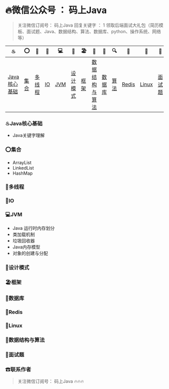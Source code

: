 # 🔥微信公众号 ： 码上Java

> 关注微信订阅号： 码上Java 回复关键字 ： 1 领取后端面试大礼包（简历模板、面试题、Java、数据结构、算法、数据库、python、操作系统、网络等）

| ♨                                                            | ⭕                                                  | 🔐                                                      | 💈                                              | 💻                                                | 🚏                                                            | 🏖                                                  | 📰                                                            | 📮                                                      | 🔍                                                            | 🗽                                                    | 🚀                                                    | 🌈                                                      | ☎                                                          |
| ------------------------------------------------------------ | -------------------------------------------------- | ------------------------------------------------------ | ---------------------------------------------- | ------------------------------------------------ | ------------------------------------------------------------ | -------------------------------------------------- | ------------------------------------------------------------ | ------------------------------------------------------ | ------------------------------------------------------------ | ---------------------------------------------------- | ---------------------------------------------------- | ------------------------------------------------------ | ---------------------------------------------------------- |
| [Java核心基础](https://github.com/msJavaCoder/msJava#java核心基础) | [集合](https://github.com/msJavaCoder/msJava#集合) | [多线程](https://github.com/msJavaCoder/msJava#多线程) | [IO](https://github.com/msJavaCoder/msJava#IO) | [JVM](https://github.com/msJavaCoder/msJava#JVM) | [设计模式](https://github.com/msJavaCoder/msJava#设计模式) | [框架](https://github.com/msJavaCoder/msJava#框架) | [数据结构与算法](https://github.com/msJavaCoder/msJava#数据结构与算法) | [数据库](https://github.com/msJavaCoder/msJava#数据库) | [算法](https://github.com/msJavaCoder/msJava#数据结构与算法) | [Redis](https://github.com/msJavaCoder/msJava#Redis) | [Linux](https://github.com/msJavaCoder/msJava#Linux) | [面试题](https://github.com/msJavaCoder/msJava#面试题) | [联系作者](https://github.com/msJavaCoder/msJava#联系作者) |

### ♨Java核心基础
- Java关键字理解

### ⭕集合

- ArrayList
- LinkedList
- HashMap

### 🔐多线程

### 💈IO

### 💻JVM

- Java 运行时内存划分
- 类加载机制
- 垃圾回收器
- Java内存模型
- 对象的创建与分配

### 🚏设计模式

### 🏖框架

### 📰数据库

### 🗽Redis

### 🚀Linux

### 📰数据结构与算法

### 🌈面试题

### ☎联系作者

> 关注微信订阅号： 码上Java  🔥🔥🔥
